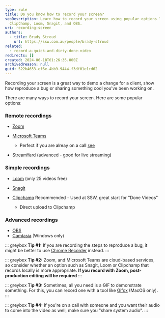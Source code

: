 ```yaml
---
type: rule
title: Do you know how to record your screen?
seoDescription: Learn how to record your screen using popular options like
  ClipChamp, Loom, Snagit, and OBS.
uri: recording-screen
authors:
  - title: Brady Stroud
    url: https://ssw.com.au/people/brady-stroud
related:
  - record-a-quick-and-dirty-done-video
redirects: []
created: 2024-06-18T01:26:35.000Z
archivedreason: null
guid: 522b4653-ef6e-4bb9-9444-f3df01e1cd62
---
```

Recording your screen is a great way to demo a change for a client, show how reproduce a bug or sharing something cool you've been working on.

There are many ways to record your screen. Here are some popular options:

<!--endintro-->

### Remote recordings

* [Zoom](https://zoom.us)
* [Microsoft Teams](https://www.microsoft.com/en-au/microsoft-teams?WT.mc_id=M365-MVP-33518)

  * Perfect if you are alreay on a call [see](/record-teams-meetings)
* [StreamYard](https://streamyard.com) (advanced - good for live streaming)

### Simple recordings

* [Loom](https://www.loom.com) (only 25 videos free)
* [Snagit](https://www.techsmith.com/screen-capture.html)
* [Clipchamp](https://clipchamp.com/en/) Recommended - Used at SSW, great start for "Done Videos"

  * Direct upload to Clipchamp

### Advanced recordings

* [OBS](https://obsproject.com/)
* [Camtasia](https://www.techsmith.com/store/camtasia) (Windows only)

::: greybox
**Tip #1:** If you are recording the steps to reproduce a bug, it might be better to use [Chrome Recorder](https://developer.chrome.com/docs/devtools/recorder) instead.
:::

::: greybox
**Tip #2:** Zoom, and Microsoft Teams are cloud-based services, so consider whether an option such as Snagit, Loom or Clipchamp that records locally is more appropriate. **If you record with Zoom, post-production editing will be required**
:::

::: greybox
**Tip #3:** Sometimes, all you need is a GIF to demonstrate something. For this, you can record one with a tool like [Gifox](https://gifox.app/) (MacOS only).
:::

::: greybox
**Tip #4:** If you're on a call with someone and you want their audio to come into the video as well, make sure you "share system audio".
:::
